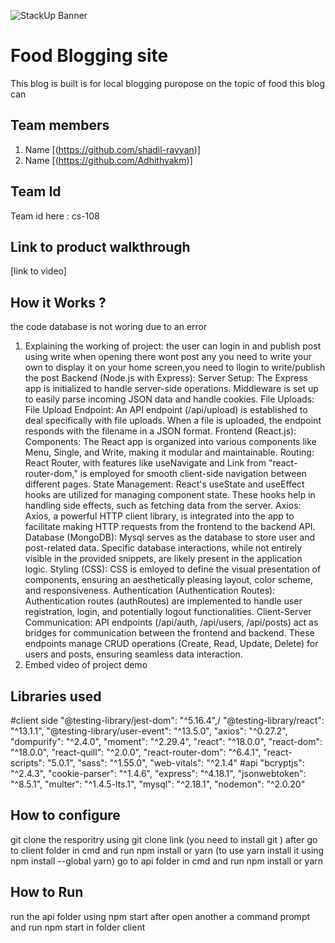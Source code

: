 ![StackUp Banner]([https://tinkerhub.frappe.cloud/files/stackup%20banner.jpeg])
# Food Blogging site
This blog is built is for local blogging puropose on the topic of food this blog can 
## Team members
1. Name [(https://github.com/shadil-rayyan)]
2. Name [(https://github.com/Adhithyakm)]
## Team Id
Team id here : cs-108
## Link to product walkthrough
[link to video]
## How it Works ?
the code database is not woring due to an error
1. Explaining the working of project:
  the user can login in and publish post using write when opening there wont post any you need to write your own to display it on your home screen,you need to llogin to write/publish the post 
Backend (Node.js with Express):
Server Setup:
The Express app is initialized to handle server-side operations.
Middleware is set up to easily parse incoming JSON data and handle cookies.
File Uploads:
File Upload Endpoint:
An API endpoint (/api/upload) is established to deal specifically with file uploads.
When a file is uploaded, the endpoint responds with the filename in a JSON format.
Frontend (React.js):
Components:
The React app is organized into various components like Menu, Single, and Write, making it modular and maintainable.
Routing:
React Router, with features like useNavigate and Link from "react-router-dom," is employed for smooth client-side navigation between different pages.
State Management:
React's useState and useEffect hooks are utilized for managing component state.
These hooks help in handling side effects, such as fetching data from the server.
Axios:
Axios, a powerful HTTP client library, is integrated into the app to facilitate making HTTP requests from the frontend to the backend API.
Database (MongoDB):
Mysql serves as the database to store user and post-related data.
Specific database interactions, while not entirely visible in the provided snippets, are likely present in the application logic.
Styling (CSS):
CSS is emloyed to define the visual presentation of components, ensuring an aesthetically pleasing layout, color scheme, and responsiveness.
Authentication (Authentication Routes):
Authentication routes (authRoutes) are implemented to handle user registration, login, and potentially logout functionalities.
Client-Server Communication:
API endpoints (/api/auth, /api/users, /api/posts) act as bridges for communication between the frontend and backend.
These endpoints manage CRUD operations (Create, Read, Update, Delete) for users and posts, ensuring seamless data interaction.
4. Embed video of project demo
## Libraries used
#client side 
 "@testing-library/jest-dom": "^5.16.4",/
    "@testing-library/react": "^13.1.1",
    "@testing-library/user-event": "^13.5.0",
    "axios": "^0.27.2",
    "dompurify": "^2.4.0",
    "moment": "^2.29.4",
    "react": "^18.0.0",
    "react-dom": "^18.0.0",
    "react-quill": "^2.0.0",
    "react-router-dom": "^6.4.1",
    "react-scripts": "5.0.1",
    "sass": "^1.55.0",
    "web-vitals": "^2.1.4" 
#api 
    "bcryptjs": "^2.4.3",
    "cookie-parser": "^1.4.6",
    "express": "^4.18.1",
    "jsonwebtoken": "^8.5.1",
    "multer": "^1.4.5-lts.1",
    "mysql": "^2.18.1",
    "nodemon": "^2.0.20"

## How to configure
git clone the resporitry using git clone link (you need to install git )
after go to client folder in cmd and run npm install or yarn (to use yarn install it using npm install --global yarn)
go to api folder in cmd and run npm install or yarn
## How to Run
run the api folder using npm start 
after open another a command prompt and run npm start in folder client 
